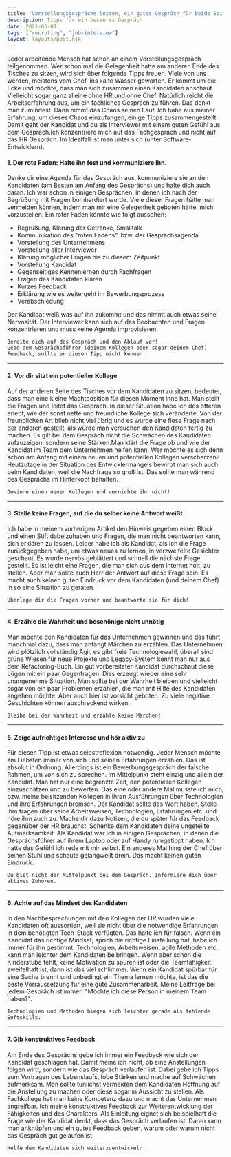 ```yaml
---
title: "Vorstellungsgespräche leiten, ein gutes Gespräch für beide Seiten."
description: Tipps für ein besseres Gespräch
date: 2021-05-07
tags: ["recruting", "job-interview"]
layout: layouts/post.njk
---
```


Jeder arbeitende Mensch hat schon an einem Vorstellungsgespräch teilgenommen. Wer schon mal die Gelegenheit hatte am anderen Ende des Tisches zu sitzen, wird sich über folgende Tipps freuen. Viele von uns werden, meistens vom Chef, ins kalte Wasser geworfen. Er kommt um die Ecke und möchte, dass man sich zusammen einen Kandidaten anschaut. Vielleicht sogar ganz alleine ohne HR und ohne Chef. Natürlich reicht die Arbeitserfahrung aus, um ein fachliches Gespräch zu führen. Das denkt man zumindest. Dann nimmt das Chaos seinen Lauf.
Ich habe aus meiner Erfahrung, um dieses Chaos einzufangen, einige Tipps zusammengestellt. Damit geht der Kandidat und du als Interviewer mit einem guten Gefühl aus dem Gespräch.Ich konzentriere mich auf das Fachgespräch und nicht auf das HR Gespräch. Im Idealfall ist man unter sich (unter Software-Entwicklern). <!-- endOfPreview -->

#### 1. Der rote Faden: Halte ihn fest und kommuniziere ihn.

Denke dir eine Agenda für das Gespräch aus, kommuniziere sie an den Kandidaten (am Besten am Anfang des Gesprächs) und halte dich auch daran. Ich war schon in einigen Gesprächen, in denen ich nach der Begrüßung mit Fragen bombardiert wurde. Viele dieser Fragen hätte man vermeiden können, indem man mir eine Gelegenheit geboten hätte, mich vorzustellen. Ein roter Faden könnte wie folgt aussehen:

-   Begrüßung, Klärung der Getränke, Smalltalk
-   Kommunikation des "roten Fadens", bzw. der Gesprächsagenda
-   Vorstellung des Unternehmens
-   Vorstellung aller Interviewer
-   Klärung möglicher Fragen bis zu diesem Zeitpunkt
-   Vorstellung Kandidat
-   Gegenseitiges Kennenlernen durch Fachfragen
-   Fragen des Kandidaten klären
-   Kurzes Feedback
-   Erklärung wie es weitergeht im Bewerbungsprozess
-   Verabschiedung

Der Kandidat weiß was auf ihn zukommt und das nimmt auch etwas seine Nervosität. Der Interviewer kann sich auf das Beobachten und Fragen konzentrieren und muss keine Agenda improvisieren.

```
Bereite dich auf das Gespräch und den Ablauf vor!
Gebe dem Gesprächsführer (deinem Kollegen oder sogar deinem Chef) Feedback, sollte er diesen Tipp nicht kennen.
```

<hr/>

#### 2. Vor dir sitzt ein potentieller Kollege

Auf der anderen Seite des Tisches vor dem Kandidaten zu sitzen, bedeutet, dass man eine kleine Machtposition für diesen Moment inne hat. Man stellt die Fragen und leitet das Gespräch. In dieser Situation habe ich des öfteren erlebt, wie der sonst nette und freundliche Kollege sich veränderte. Von der freundlichen Art blieb nicht viel übrig und es wurde eine fiese Frage nach der anderen gestellt, als würde man versuchen den Kandidaten fertig zu machen. Es gilt bei dem Gespräch nicht die Schwächen des Kandidaten aufzuzeigen, sondern seine Stärken.Man klärt die Frage ob und wie der Kandidat im Team dem Unternehmen helfen kann. Wer möchte es sich denn schon am Anfang mit einem neuen und potentiellen Kollegen verscherzen? Heutzutage in der Situation des Entwicklermangels bewirbt man sich auch beim Kandidaten, weil die Nachfrage so groß ist. Das sollte man während des Gesprächs im Hinterkopf behalten.

```
Gewinne einen neuen Kollegen und vernichte ihn nicht!
```

<hr/>

#### 3. Stelle keine Fragen, auf die du selber keine Antwort weißt

Ich habe in meinem vorherigen Artikel den Hinweis gegeben einen Block und einen Stift dabeizuhaben und Fragen, die man nicht beantworten kann, sich erklären zu lassen. Leider habe ich als Kandidat, als ich die Frage zurückgegeben habe, um etwas neues zu lernen, in verzweifelte Gesichter geschaut. Es wurde nervös geblättert und schnell die nächste Frage gestellt. Es ist leicht eine Fragen, die man sich aus dem Internet holt, zu stellen. Aber man sollte auch Herr der Antwort auf diese Frage sein. Es macht auch keinen guten Eindruck vor dem Kandidaten (und deinem Chef) in so eine Situation zu geraten.

```
Überlege dir die Fragen vorher und beantworte sie für dich!
```

<hr/>

#### 4. Erzähle die Wahrheit und beschönige nicht unnötig

Man möchte den Kandidaten für das Unternehmen gewinnen und das führt manchmal dazu, dass man anfängt Märchen zu erzählen. Das Unternehmen wird plötzlich vollständig Agil, es gibt freie Technologiewahl, überall sind grüne Wiesen für neue Projekte und Legacy-System kennt man nur aus dem Refactoring-Buch. Ein gut vorbereiteter Kandidat durchschaut diese Lügen mit ein paar Gegenfragen. Dies erzeugt wieder eine sehr unangenehme Situation. Man sollte bei der Wahrheit bleiben und vielleicht sogar von ein paar Problemen erzählen, die man mit Hilfe des Kandidaten angehen möchte. Aber auch hier ist vorsicht geboten. Zu viele negative Geschichten können abschreckend wirken.

```
Bleibe bei der Wahrheit und erzähle keine Märchen!
```

<hr/>

#### 5. Zeige aufrichtiges Interesse und hör aktiv zu

Für diesen Tipp ist etwas selbstreflexion notwendig. Jeder Mensch möchte am Liebsten immer von sich und seinen Erfahrungen erzählen. Das ist absolut in Ordnung. Allerdings ist ein Bewerbungsgespräch der falsche Rahmen, um von sich zu sprechen. Im Mittelpunkt steht einzig und allein der Kandidat. Man hat nur eine begrenzte Zeit, den potentiellen Kollegen einzuschätzen und zu bewerten. Das eine oder andere Mal musste ich mich, bzw. meine beisitzenden Kollegen in ihren Ausführungen über Technologien und ihre Erfahrungen bremsen. Der Kandidat sollte das Wort haben. Stelle ihm fragen über seine Arbeitsweisen, Technologien, Erfahrungen etc. und höre ihm auch zu. Mache dir dazu Notizen, die du später für das Feedback gegenüber der HR brauchst. Schenke dem Kandidaten deine ungeteilte Aufmerksamkeit. Als Kandidat war ich in einigen Gesprächen, in denen die Gesprächsführer auf ihrem Laptop oder auf Handy rumgetippt haben. Ich hatte das Gefühl ich rede mit mir selbst. Ein anderes Mal hing der Chef über seinen Stuhl und schaute gelangweilt drein. Das macht keinen guten Eindruck.

```
Du bist nicht der Mittelpunkt bei dem Gespräch. Informiere dich über aktives Zuhören.
```

<hr/>

#### 6. Achte auf das Mindset des Kandidaten

In den Nachbesprechungen mit den Kollegen der HR wurden viele Kandidaten oft aussortiert, weil sie nicht über die notwendige Erfahrungen in dem benötigten Tech-Stack verfügten. Das halte ich für falsch. Wenn ein Kandidat das richtige Mindset, sprich die richtige Einstellung hat, habe ich immer für ihn gestimmt. Technologien, Arbeitsweisen, agile Methoden etc. kann man leichter dem Kandidaten beibringen. Wenn aber schon die Kinderstube fehlt, keine Motivation zu spüren ist oder die Teamfähigkeit zweifelhaft ist, dann ist das viel schlimmer. Wenn ein Kandidat spürbar für eine Sache brennt und unbedingt ein Thema lernen möchte, ist das die beste Vorraussetzung für eine gute Zusammenarbeit. Meine Leitfrage bei jedem Gespräch ist immer: "Möchte ich diese Person in meinem Team haben?".

```
Technologien und Methoden biegen sich leichter gerade als fehlende Softskills.
```

<hr/>

#### 7. Gib konstruktives Feedback

Am Ende des Gesprächs gebe ich immer ein Feedback wie sich der Kandidat geschlagen hat. Damit meine ich nicht, ob eine Anstellungen folgen wird, sondern wie das Gespräch verlaufen ist. Dabei gebe ich Tipps zum Vortragen des Lebenslaufs, lobe Stärken und mache auf Schwächen aufmerksam. Man sollte tunlichst vermeiden dem Kandidaten Hoffnung auf die Anstellung zu machen oder diese sogar in Aussicht zu stellen. Als Fachkollege hat man keine Kompetenz dazu und macht das Unternehmen angreifbar. Ich meine konstruktives Feedback zur Weiterentwicklung der Fähigkeiten und des Charakters. Als Einleitung eignet sich beispielhaft die Frage wie der Kandidat denkt, dass das Gespräch verlaufen ist. Daran kann man anknüpfen und ein gutes Feedback geben, warum oder warum nicht das Gespräch gut gelaufen ist.

```
Helfe dem Kandidaten sich weiterzuentwickeln.
```
